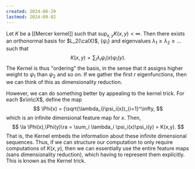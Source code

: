 ```yaml
---
created: 2024-08-29
lastmod: 2024-09-02
---
```


Let $K$ be a [[Mercer kernel]] such that $\sup_{x,y}K(x,y)<\infty$. Then there exists an orthonormal basis for $L_2(\calX)$, $\{\psi_i\}$ and eigenvalues $\lambda_1\geq \lambda_2 \geq \dots$ such that  
$$
K(x,y) = \sum_i \lambda_i \psi_i(x)\psi_i(y).
$$
The Kernel is thus "ordering" the basis, in the sense that it assigns higher weight to $\psi_1$ than $\psi_2$ and so on. If we gather the first $r$ eigenfunctions, then we can think of this as dimensionality reduction.  

However, we can do something better by appealing to the kernel trick. For each $x\in\cX$, define the map 
$$
\Phi(x) = (\sqrt{\lambda_i}\psi_i(x))_{i=1}^\infty,
$$
which is an infinite dimensional feature map for $x$. Then, 
$$
\la \Phi(x),\Phi(y)\ra = \sum_i \lambda_i \psi_i(x)\psi_i(y) = K(x,y).
$$
That is, the Kernel embeds the information about these infinite dimensional sequences. Thus, if we can structure our computation to only require computations of $K(x,y)$, then we can essentially use the entire feature maps (sans dimensionality reduction), which having to represent them explicitly. This is known as the Kernel trick. 